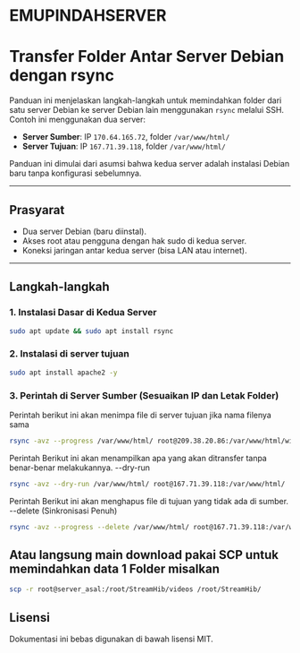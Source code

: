 # EMUPINDAHSERVER
# Transfer Folder Antar Server Debian dengan rsync

Panduan ini menjelaskan langkah-langkah untuk memindahkan folder dari satu server Debian ke server Debian lain menggunakan `rsync` melalui SSH. Contoh ini menggunakan dua server:
- **Server Sumber**: IP `170.64.165.72`, folder `/var/www/html/`
- **Server Tujuan**: IP `167.71.39.118`, folder `/var/www/html/`

Panduan ini dimulai dari asumsi bahwa kedua server adalah instalasi Debian baru tanpa konfigurasi sebelumnya.

---

## Prasyarat
- Dua server Debian (baru diinstal).
- Akses root atau pengguna dengan hak sudo di kedua server.
- Koneksi jaringan antar kedua server (bisa LAN atau internet).

---

## Langkah-langkah

### 1. Instalasi Dasar di Kedua Server
```bash
sudo apt update && sudo apt install rsync

```
### 2. Instalasi di server tujuan
```bash 
sudo apt install apache2 -y

```
### 3. Perintah di Server Sumber (Sesuaikan IP dan Letak Folder)
Perintah berikut ini akan menimpa file di server tujuan jika nama filenya sama 
```bash
rsync -avz --progress /var/www/html/ root@209.38.20.86:/var/www/html/winser/

```
Perintah Berikut ini akan menampilkan apa yang akan ditransfer tanpa benar-benar melakukannya. --dry-run
```bash 
rsync -avz --dry-run /var/www/html/ root@167.71.39.118:/var/www/html/

```
Perintah Berikut ini akan menghapus file di tujuan yang tidak ada di sumber. --delete (Sinkronisasi Penuh)
```bash 
rsync -avz --progress --delete /var/www/html/ root@167.71.39.118:/var/www/html/

```
## Atau langsung main download pakai SCP untuk memindahkan data 1 Folder misalkan
```bash
scp -r root@server_asal:/root/StreamHib/videos /root/StreamHib/

```
## Lisensi
Dokumentasi ini bebas digunakan di bawah lisensi MIT.
